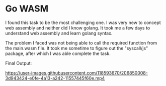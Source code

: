 # **Go WASM**

I found this task to be the most challenging one. I was very new to concept web assembly and neither did I know golang. It took me a few days to understand web assembly and learn golang syntax. 

The problem I faced was not being able to call the required function from the main.wasm file. It took me sometime to figure out the "syscall/js" package, after which I was able complete the task.

Final Output:

https://user-images.githubusercontent.com/118593670/206850008-3d943424-e0fe-4a13-a242-11557445f60e.mp4
